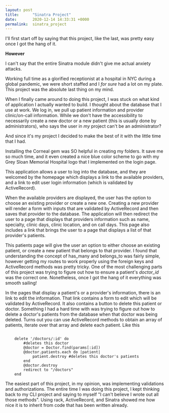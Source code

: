 ```yaml
---
layout: post
title:      "Sinatra Project"
date:       2020-12-14 14:33:31 +0000
permalink:  sinatra_project
---
```



I'll first start off by saying that this project, like the last, was pretty easy once I got the hang of it.

**However**

I can't say that the entire Sinatra module didn't give me actual anxiety attacks. 

Working full time as a glorified receptionist at a hospital in NYC during a global pandemic, we were short staffed and I *for sure* had a lot on my plate. This project was the absolute last thing on my mind.

When I finally came around to doing this project, I was stuck on what kind of application I actually wanted to build. I thought about the database that I use at work. We log in, we pull up patient information and provider clinic/on-call information. While we don't have the accessibility to necessarily create a new doctor or a new patient (this is usually done by administrators), who says the user in *my* project can't be an administrator?

And since it's my project I decided to make the best of it with the little time that I had.

Installing the Corneal gem was SO helpful in creating my folders. It save me so much time, and it even created a nice blue color scheme to go with my Grey Sloan Memorial Hospital logo that I implemented on the login page.

This application allows a user to log into the database, and they are welcomed by the homepage which displays a link to the available providers, and a link to edit user login information (which is validated by ActiveRecord).

When the available providers are displayed, the user has the option to choose an existing provider or create a new one. Creating a new provider will render a form with inputs that are validated by ActiveRecord and then saves that provider to the database. The application will then redirect the user to a page that displays that providers information such as name, specialty, clinic days, clinic location, and on call days. This page also includes a link that brings the user to a page that displays a list of that provider's patients. 

This patients page will give the user an option to either choose an existing patient, or create a new patient that belongs to that provider. I found that understanding the concept of has_many and belongs_to was fairly simple, however getting my routes to work properly using the foreign keys and ActiveRecord methods was pretty tricky. One of the most challenging parts of this project was trying to figure out how to ensure a patient's *doctor_id* was the correct one. Nonetheless, once I got the hang of it everything was smooth sailing! 

In the pages that display a patient's or a provider's information, there is an link to edit the information. That link contains a form to edit which will be validated by ActiveRecord. It also contains a button to delete this patient or doctor. Something I had a hard time with was trying to figure out how to delete a doctor's patients from the database when that doctor was being deleted. Turns out you can use ActiveRecord methods to obtain an array of patients, iterate over that array and delete each patient. Like this

```

    delete '/doctors/:id' do
        #deletes this doctor
        @doctor = Doctor.find(params[:id])
        @doctor.patients.each do |patient|
            patient.destroy #deletes this doctor's patients
        end
        @doctor.destroy 
        redirect to "/doctors"
    end

```


The easiest part of this project, in my opinion, was implementing validations and authorizations. The entire time I was doing this project, I kept thinking back to my CLI project  and saying to myself "I can't believe I wrote out all those methods". Using rack, ActiveRecord, and Sinatra showed me how nice it is to inherit from code that has been written already.

